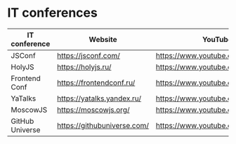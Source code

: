 # IT conferences

| IT conference | Website | YouTube channel |
| ------ | ------ | ------ |
| JSConf | https://jsconf.com/ | https://www.youtube.com/@jsconf_ |
| HolyJS | https://holyjs.ru/ | https://www.youtube.com/@HolyJS |
| Frontend Conf | https://frontendconf.ru/ | https://www.youtube.com/c/FrontendChannel |
| YaTalks | https://yatalks.yandex.ru/ | https://www.youtube.com/@yandex |
| MoscowJS | https://moscowjs.org/ | https://www.youtube.com/c/moscowjs |
| GitHub Universe | https://githubuniverse.com/ | https://www.youtube.com/c/GitHub |
